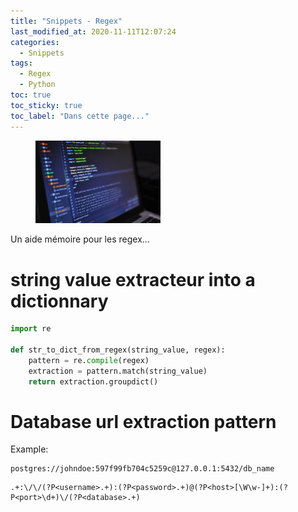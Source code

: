 ```yaml
---
title: "Snippets - Regex"
last_modified_at: 2020-11-11T12:07:24
categories:
  - Snippets
tags:
  - Regex
  - Python
toc: true
toc_sticky: true
toc_label: "Dans cette page..."
---
```


<figure style="width: 200px" class="">
  <a href="/assets/images/memes/code.jpg"><img src="/assets/images/memes/code.jpg"></a>
</figure>


Un aide mémoire pour les regex...


# string value extracteur into a dictionnary
```python
import re

def str_to_dict_from_regex(string_value, regex):
    pattern = re.compile(regex) 
    extraction = pattern.match(string_value)
    return extraction.groupdict()
```

# Database url extraction pattern

Example:
```
postgres://johndoe:597f99fb704c5259c@127.0.0.1:5432/db_name
```

```
.+:\/\/(?P<username>.+):(?P<password>.+)@(?P<host>[\W\w-]+):(?P<port>\d+)\/(?P<database>.+)
```
